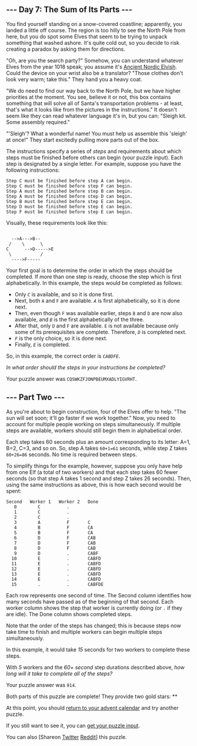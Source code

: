 <main>
<article class="day-desc"><h2>--- Day 7: The Sum of Its Parts ---</h2><p>You find yourself standing on a snow-covered coastline; apparently, you landed a little off course.  The region is too hilly to see the North Pole from here, but you do spot some Elves that seem to be trying to unpack something that washed ashore. It's quite cold out, so you decide to risk creating a paradox by asking them for directions.</p>
<p>"Oh, are you the search party?" Somehow, you can understand whatever Elves from the year 1018 speak; you assume it's <a href="/2015/day/6">Ancient Nordic Elvish</a>. Could the device on your wrist also be a translator? "Those clothes don't look very warm; take this." They hand you a heavy coat.</p>
<p>"We do need to find our way back to the North Pole, but we have higher priorities at the moment. You see, believe it or not, this box contains something that will solve all of Santa's transportation problems - at least, that's what it looks like from the pictures in the instructions."  It doesn't seem like they can read whatever language it's in, but you can: "Sleigh kit. <span title="Just some oak and some pine and a handful of Norsemen.">Some assembly required.</span>"</p>
<p>"'Sleigh'? What a wonderful name! You must help us assemble this 'sleigh' at once!" They start excitedly pulling more parts out of the box.</p>
<p>The instructions specify a series of <em>steps</em> and requirements about which steps must be finished before others can begin (your puzzle input). Each step is designated by a single letter. For example, suppose you have the following instructions:</p>
<pre><code>Step C must be finished before step A can begin.
Step C must be finished before step F can begin.
Step A must be finished before step B can begin.
Step A must be finished before step D can begin.
Step B must be finished before step E can begin.
Step D must be finished before step E can begin.
Step F must be finished before step E can begin.
</code></pre>
<p>Visually, these requirements look like this:</p>
<pre><code>
  --&gt;A---&gt;B--
 /    \      \
C      --&gt;D-----&gt;E
 \           /
  ----&gt;F-----
</code></pre>
<p>Your first goal is to determine the order in which the steps should be completed. If more than one step is ready, choose the step which is first alphabetically. In this example, the steps would be completed as follows:</p>
<ul>
<li>Only <em><code>C</code></em> is available, and so it is done first.</li>
<li>Next, both <code>A</code> and <code>F</code> are available. <em><code>A</code></em> is first alphabetically, so it is done next.</li>
<li>Then, even though <code>F</code> was available earlier, steps <code>B</code> and <code>D</code> are now also available, and <em><code>B</code></em> is the first alphabetically of the three.</li>
<li>After that, only <code>D</code> and <code>F</code> are available. <code>E</code> is not available because only some of its prerequisites are complete. Therefore, <em><code>D</code></em> is completed next.</li>
<li><em><code>F</code></em> is the only choice, so it is done next.</li>
<li>Finally, <em><code>E</code></em> is completed.</li>
</ul>
<p>So, in this example, the correct order is <em><code>CABDFE</code></em>.</p>
<p><em>In what order should the steps in your instructions be completed?</em></p>
</article>
<p>Your puzzle answer was <code>CQSWKZFJONPBEUMXADLYIGVRHT</code>.</p><article class="day-desc"><h2 id="part2">--- Part Two ---</h2><p>As you're about to begin construction, four of the Elves offer to help.  "The sun will set soon; it'll go faster if we work together."  Now, you need to account for multiple people working on steps simultaneously. If multiple steps are available, workers should still begin them in alphabetical order.</p>
<p>Each step takes 60 seconds plus an amount corresponding to its letter: A=1, B=2, C=3, and so on. So, step A takes <code>60+1=61</code> seconds, while step Z takes <code>60+26=86</code> seconds. No time is required between steps.</p>
<p>To simplify things for the example, however, suppose you only have help from one Elf (a total of two workers) and that each step takes 60 fewer seconds (so that step A takes 1 second and step Z takes 26 seconds). Then, using the same instructions as above, this is how each second would be spent:</p>
<pre><code>Second   Worker 1   Worker 2   Done
   0        C          .        
   1        C          .        
   2        C          .        
   3        A          F       C
   4        B          F       CA
   5        B          F       CA
   6        D          F       CAB
   7        D          F       CAB
   8        D          F       CAB
   9        D          .       CABF
  10        E          .       CABFD
  11        E          .       CABFD
  12        E          .       CABFD
  13        E          .       CABFD
  14        E          .       CABFD
  15        .          .       CABFDE
</code></pre>
<p>Each row represents one second of time.  The Second column identifies how many seconds have passed as of the beginning of that second.  Each worker column shows the step that worker is currently doing (or <code>.</code> if they are idle).  The Done column shows completed steps.</p>
<p>Note that the order of the steps has changed; this is because steps now take time to finish and multiple workers can begin multiple steps simultaneously.</p>
<p>In this example, it would take <em>15</em> seconds for two workers to complete these steps.</p>
<p>With <em>5</em> workers and the <em>60+ second</em> step durations described above, <em>how long will it take to complete all of the steps?</em></p>
</article>
<p>Your puzzle answer was <code>914</code>.</p><p class="day-success">Both parts of this puzzle are complete! They provide two gold stars: **</p>
<p>At this point, you should <a href="/2018">return to your advent calendar</a> and try another puzzle.</p>
<p>If you still want to see it, you can <a href="7/input" target="_blank">get your puzzle input</a>.</p>
<p>You can also <span class="share">[Share<span class="share-content">on
  <a href="https://twitter.com/intent/tweet?text=I%27ve+completed+%22The+Sum+of+Its+Parts%22+%2D+Day+7+%2D+Advent+of+Code+2018&amp;url=https%3A%2F%2Fadventofcode%2Ecom%2F2018%2Fday%2F7&amp;related=ericwastl&amp;hashtags=AdventOfCode" target="_blank">Twitter</a>
  <a href="http://www.reddit.com/submit?url=https%3A%2F%2Fadventofcode%2Ecom%2F2018%2Fday%2F7&amp;title=I%27ve+completed+%22The+Sum+of+Its+Parts%22+%2D+Day+7+%2D+Advent+of+Code+2018" target="_blank">Reddit</a></span>]</span> this puzzle.</p>
</main>
